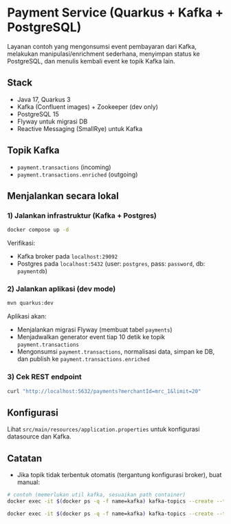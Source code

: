 # Payment Service (Quarkus + Kafka + PostgreSQL)

Layanan contoh yang mengonsumsi event pembayaran dari Kafka, melakukan manipulasi/enrichment sederhana, menyimpan status ke PostgreSQL, dan menulis kembali event ke topik Kafka lain.

## Stack
- Java 17, Quarkus 3
- Kafka (Confluent images) + Zookeeper (dev only)
- PostgreSQL 15
- Flyway untuk migrasi DB
- Reactive Messaging (SmallRye) untuk Kafka

## Topik Kafka
- `payment.transactions` (incoming)
- `payment.transactions.enriched` (outgoing)

## Menjalankan secara lokal

### 1) Jalankan infrastruktur (Kafka + Postgres)
```bash
docker compose up -d
```

Verifikasi:
- Kafka broker pada `localhost:29092`
- Postgres pada `localhost:5432` (user: `postgres`, pass: `password`, db: `paymentdb`)

### 2) Jalankan aplikasi (dev mode)
```bash
mvn quarkus:dev
```

Aplikasi akan:
- Menjalankan migrasi Flyway (membuat tabel `payments`)
- Menjadwalkan generator event tiap 10 detik ke topik `payment.transactions`
- Mengonsumsi `payment.transactions`, normalisasi data, simpan ke DB, dan publish ke `payment.transactions.enriched`

### 3) Cek REST endpoint
```bash
curl "http://localhost:5632/payments?merchantId=mrc_1&limit=20"
```

## Konfigurasi
Lihat `src/main/resources/application.properties` untuk konfigurasi datasource dan Kafka.

## Catatan
- Jika topik tidak terbentuk otomatis (tergantung konfigurasi broker), buat manual:
```bash
# contoh (memerlukan util kafka, sesuaikan path container)
docker exec -it $(docker ps -q -f name=kafka) kafka-topics --create --topic payment.transactions --bootstrap-server localhost:9092 --partitions 1 --replication-factor 1

docker exec -it $(docker ps -q -f name=kafka) kafka-topics --create --topic payment.transactions.enriched --bootstrap-server localhost:9092 --partitions 1 --replication-factor 1
```
